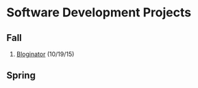 # Software Development Projects

## Fall
1. <a href="https://github.com/y4smeen/bloginator">Bloginator</a> (10/19/15)

## Spring

